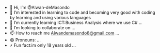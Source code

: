 - 👋 Hi, I’m @Alwan-deMasondo
- 👀 I’m interested in learning to code and becoming very good with coding by learning and using various languages
- 🌱 I’m currently learning ICT:Business Analysis where we use C# ...
- 💞️ I’m looking to collaborate on ...
- 📫 How to reach me Alwandemasondo8@gmail.com ...
- 😄 Pronouns: ...
- ⚡ Fun fact:im only 18 years old ...

<!---
Alwan-deMasondo/Alwan-deMasondo is a ✨ special ✨ repository because its `README.md` (this file) appears on your GitHub profile.
You can click the Preview link to take a look at your changes.
--->
